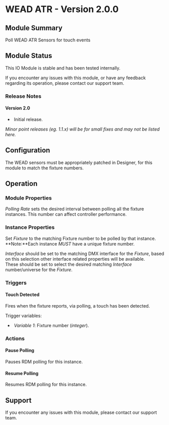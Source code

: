 # WEAD ATR - Version 2.0.0

[//]: # (THIS IS WHAT A COMMENT LOOKS LIKE)

[//]: # (Properties should be surrounded by eg. *Property Name*)
[//]: # (Values and options should be surrounded by eg. <code>Value</code>)

## Module Summary

[//]: # (Brief description of the module; usually the same as the description in the package)

Poll WEAD ATR Sensors for touch events

## Module Status

[//]: # (UNCOMMENT AND DELETE AS APPROPRIATE)
[//]: # (**Note:** Please be aware that this is a beta version of this IO Module which has not yet been fully tested. We recommend testing before use.)
This IO Module is stable and has been tested internally.

[//]: # (Always required)
If you encounter any issues with this module, or have any feedback regarding its operation, please contact our support team.

[//]: # (### Module Scope)
[//]: # (If important to mention explain the limitations and things this module cannot perform)

### Release Notes

#### Version 2.0

* &nbsp;Initial release.

[//]: # (Always required)
*Minor point releases (eg. 1.1.x) will be for small fixes and may not be listed here.*

[//]: # (## Requirements)
[//]: # (Mention any pre-requisites needed before setting up the module in terms of hardware, subscriptions, APIs)

## Configuration
[//]: # (Mention any setup aspects the user should note that are generally done outside the Designer interface)
The WEAD sensors must be appropriately patched in Designer, for this module to match the fixture numbers.

## Operation

[//]: # (Give operational details linked to using Instance Properties, Triggers, Conditions, Actions, Variables associated with the module's operation)

### Module Properties

*Polling Rate* sets the desired interval between polling all the fixture instances. This number can affect controller performance.

### Instance Properties

[//]: # (### List instance properties and their function)

Set *Fixture* to the matching Fixture number to be polled by that instance.\
**Note:**Each instance *MUST* have a unique fixture number.

*Interface* should be set to the matching DMX interface for the *Fixture*, based on this selection other interface related properties will be available.\
These should be set to select the desired matching *Interface* number/universe for the *Fixture*.

### Triggers

[//]: # (Start with a verb such as "Fires when..." or "Receives...")

#### Touch Detected

Fires when the fixture reports, via polling, a touch has been detected.

Trigger variables:

* &nbsp;*Variable 1*: Fixture number (*integer*).

### Actions

[//]: # (Start with a verb such as "Requests..." or "Starts...")

#### Pause Polling

Pauses RDM polling for this instance.

#### Resume Polling

Resumes RDM polling for this instance.

## Support

[//]: # (Always required)
If you encounter any issues with this module, please contact our support team.

[//]: # (### Module Use Example)
[//]: # (If relevant to documentation give examples of module use)

[//]: # (### Further Notes)
[//]: # (Possible location for further notes, may not be used)
